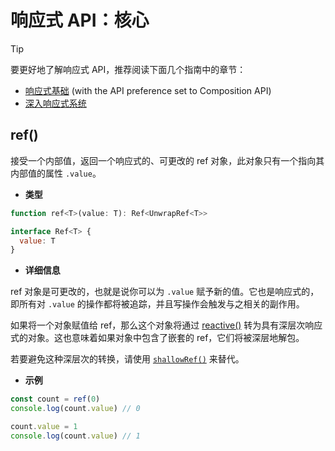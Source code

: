 # 响应式 API：核心

> [!TIP]
>
> 要更好地了解响应式 API，推荐阅读下面几个指南中的章节：
>
> - [响应式基础](https://cn.vuejs.org/guide/essentials/reactivity-fundamentals.html) (with the API preference set to Composition API)
> - [深入响应式系统](https://cn.vuejs.org/guide/extras/reactivity-in-depth.html)

## ref()

接受一个内部值，返回一个响应式的、可更改的 ref 对象，此对象只有一个指向其内部值的属性 `.value`。

- **类型**

```js
function ref<T>(value: T): Ref<UnwrapRef<T>>

interface Ref<T> {
  value: T
}
```

- **详细信息**

ref 对象是可更改的，也就是说你可以为 `.value` 赋予新的值。它也是响应式的，即所有对 `.value` 的操作都将被追踪，并且写操作会触发与之相关的副作用。

如果将一个对象赋值给 ref，那么这个对象将通过 [reactive()](https://cn.vuejs.org/api/reactivity-core.html#reactive) 转为具有深层次响应式的对象。这也意味着如果对象中包含了嵌套的 ref，它们将被深层地解包。

若要避免这种深层次的转换，请使用 [`shallowRef()`](https://cn.vuejs.org/api/reactivity-advanced.html#shallowref) 来替代。

- **示例**

```js
const count = ref(0)
console.log(count.value) // 0

count.value = 1
console.log(count.value) // 1
```

